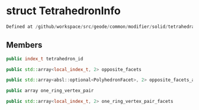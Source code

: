# struct TetrahedronInfo

```cpp
Defined at /github/workspace/src/geode/common/modifier/solid/tetrahedral_solid_modifier.cpp#2175
```

## Members

```cpp
public index_t tetrahedron_id

```

```cpp
public std::array<local_index_t, 2> opposite_facets

```

```cpp
public std::array<absl::optional<PolyhedronFacet>, 2> opposite_facets_adjacents

```

```cpp
public array one_ring_vertex_pair

```

```cpp
public std::array<local_index_t, 2> one_ring_vertex_pair_facets

```



